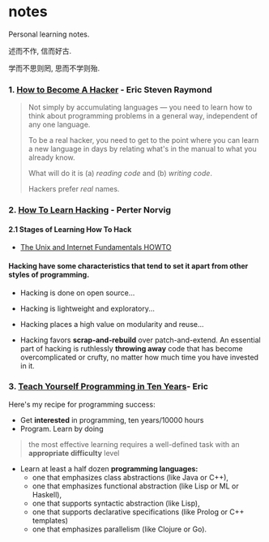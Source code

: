 # notes
Personal learning notes.

述而不作, 信而好古.

学而不思则罔, 思而不学则殆.

### 1. [How to Become A Hacker](http://www.catb.org/esr/faqs/hacker-howto.html) - Eric Steven Raymond

> Not simply by accumulating languages — you need to learn how to think about programming problems in a general way, independent of any one language.
>
> To be a real hacker, you need to get to the point where you can learn a new language in days by relating what's in the manual to what you already know.
>
> What will do it is (a) *reading code* and (b) *writing code*.
>
> Hackers prefer *real* names. 

### 2. [How To Learn Hacking](http://www.catb.org/esr/faqs/hacking-howto.html) - Perter Norvig
#### 2.1 Stages of Learning How To Hack
- [The Unix and Internet Fundamentals HOWTO](http://www.tldp.org/HOWTO/Unix-and-Internet-Fundamentals-HOWTO/index.html)
#### Hacking have some characteristics that tend to set it apart from other styles of programming.

- Hacking is done on open source...

- Hacking is lightweight and exploratory...

- Hacking places a high value on modularity and reuse...

- Hacking favors **scrap-and-rebuild** over patch-and-extend. An essential part of hacking is ruthlessly **throwing away** code that has become overcomplicated or crufty, no matter how much time you have invested in it.

### 3. [Teach Yourself Programming in Ten Years](http://norvig.com/21-days.html)- Eric

Here's my recipe for programming success:

- Get **interested** in programming, ten years/10000 hours
- Program. Learn by doing

> the most effective learning requires a well-defined task with an **appropriate difficulty** level

- Learn at least a half dozen **programming languages:**
  - one that emphasizes class abstractions (like Java or C++),
  - one that emphasizes functional abstraction (like Lisp or ML or Haskell),
  - one that supports syntactic abstraction (like Lisp),
  - one that supports declarative specifications (like Prolog or C++ templates)
  - one that emphasizes parallelism (like Clojure or Go).

